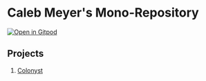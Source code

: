 # Caleb Meyer's Mono-Repository

[![Open in Gitpod](https://gitpod.io/button/open-in-gitpod.svg)](https://gitpod.io/#https://github.com/calebzmeyer/monorepo)

## Projects

1. [Colonyst](https://github.com/calebzmeyer/monorepo/tree/main/colonyst)
